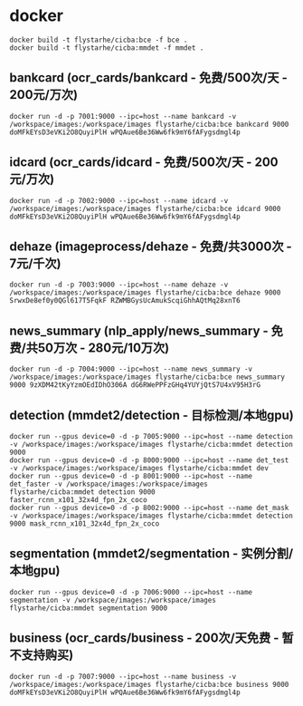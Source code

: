 # docker
```
docker build -t flystarhe/cicba:bce -f bce .
docker build -t flystarhe/cicba:mmdet -f mmdet .
```

## bankcard (ocr_cards/bankcard - 免费/500次/天 - 200元/万次)
```
docker run -d -p 7001:9000 --ipc=host --name bankcard -v /workspace/images:/workspace/images flystarhe/cicba:bce bankcard 9000 doMFkEYsD3eVKi2O8QuyiPlH wPQAue6Be36Ww6fk9mY6fAFygsdmgl4p
```

## idcard (ocr_cards/idcard - 免费/500次/天 - 200元/万次)
```
docker run -d -p 7002:9000 --ipc=host --name idcard -v /workspace/images:/workspace/images flystarhe/cicba:bce idcard 9000 doMFkEYsD3eVKi2O8QuyiPlH wPQAue6Be36Ww6fk9mY6fAFygsdmgl4p
```

## dehaze (imageprocess/dehaze - 免费/共3000次 - 7元/千次)
```
docker run -d -p 7003:9000 --ipc=host --name dehaze -v /workspace/images:/workspace/images flystarhe/cicba:bce dehaze 9000 SrwxDe8ef0y0QGl617T5FqkF RZWMBGysUcAmukScqiGhhAQtMq28xnT6
```

## news_summary (nlp_apply/news_summary - 免费/共50万次 - 280元/10万次)
```
docker run -d -p 7004:9000 --ipc=host --name news_summary -v /workspace/images:/workspace/images flystarhe/cicba:bce news_summary 9000 9zXDM42tKyYzmOEdIDhO306A dG6RWePPFzGHq4YUYjQtS7U4xV95H3rG
```

## detection (mmdet2/detection - 目标检测/本地gpu)
```
docker run --gpus device=0 -d -p 7005:9000 --ipc=host --name detection -v /workspace/images:/workspace/images flystarhe/cicba:mmdet detection 9000
docker run --gpus device=0 -d -p 8000:9000 --ipc=host --name det_test -v /workspace/images:/workspace/images flystarhe/cicba:mmdet dev
docker run --gpus device=0 -d -p 8001:9000 --ipc=host --name det_faster -v /workspace/images:/workspace/images flystarhe/cicba:mmdet detection 9000 faster_rcnn_x101_32x4d_fpn_2x_coco
docker run --gpus device=0 -d -p 8002:9000 --ipc=host --name det_mask -v /workspace/images:/workspace/images flystarhe/cicba:mmdet detection 9000 mask_rcnn_x101_32x4d_fpn_2x_coco
```

## segmentation (mmdet2/segmentation - 实例分割/本地gpu)
```
docker run --gpus device=0 -d -p 7006:9000 --ipc=host --name segmentation -v /workspace/images:/workspace/images flystarhe/cicba:mmdet segmentation 9000
```

## business (ocr_cards/business - 200次/天免费 - 暂不支持购买)
```
docker run -d -p 7007:9000 --ipc=host --name business -v /workspace/images:/workspace/images flystarhe/cicba:bce business 9000 doMFkEYsD3eVKi2O8QuyiPlH wPQAue6Be36Ww6fk9mY6fAFygsdmgl4p
```
